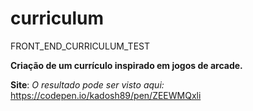 # curriculum
FRONT_END_CURRICULUM_TEST


**Criação de um currículo inspirado em jogos de arcade.**

**Site**: *O resultado pode ser visto aqui:* https://codepen.io/kadosh89/pen/ZEEWMQxli


